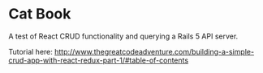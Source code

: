 # Cat Book

A test of React CRUD functionality and querying a Rails 5 API server.

Tutorial here: http://www.thegreatcodeadventure.com/building-a-simple-crud-app-with-react-redux-part-1/#table-of-contents